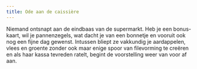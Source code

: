 ```yaml
---
title: Ode aan de caissière
---
```

Niemand ontsnapt aan de eindbaas van de supermarkt. Heb je een bonus- kaart, wil je pannenzegels, wat dacht je van een bonnetje en vooruit ook nog een fijne dag gewenst. Intussen bliept ze vakkundig je aardappelen, vlees en groente zonder ook maar enige spoor van filevorming te creëren en als haar kassa tevreden ratelt, begint de voorstelling weer van voor af aan.
